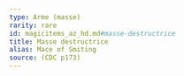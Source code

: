 ```yaml
---
type: Arme (masse)
rarity: rare
id: magicitems_az_hd.md#masse-destructrice
title: Masse destructrice
alias: Mace of Smiting
source: (CDC p173)
---
```



